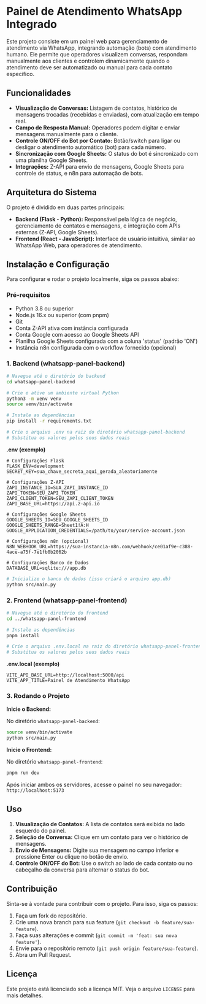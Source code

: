# Painel de Atendimento WhatsApp Integrado

Este projeto consiste em um painel web para gerenciamento de atendimento via WhatsApp, integrando automação (bots) com atendimento humano. Ele permite que operadores visualizem conversas, respondam manualmente aos clientes e controlem dinamicamente quando o atendimento deve ser automatizado ou manual para cada contato específico.

## Funcionalidades

- **Visualização de Conversas:** Listagem de contatos, histórico de mensagens trocadas (recebidas e enviadas), com atualização em tempo real.
- **Campo de Resposta Manual:** Operadores podem digitar e enviar mensagens manualmente para o cliente.
- **Controle ON/OFF do Bot por Contato:** Botão/switch para ligar ou desligar o atendimento automático (bot) para cada número.
- **Sincronização com Google Sheets:** O status do bot é sincronizado com uma planilha Google Sheets.
- **Integrações:** Z-API para envio de mensagens, Google Sheets para controle de status, e n8n para automação de bots.

## Arquitetura do Sistema

O projeto é dividido em duas partes principais:

- **Backend (Flask - Python):** Responsável pela lógica de negócio, gerenciamento de contatos e mensagens, e integração com APIs externas (Z-API, Google Sheets).
- **Frontend (React - JavaScript):** Interface de usuário intuitiva, similar ao WhatsApp Web, para operadores de atendimento.

## Instalação e Configuração

Para configurar e rodar o projeto localmente, siga os passos abaixo:

### Pré-requisitos

- Python 3.8 ou superior
- Node.js 16.x ou superior (com pnpm)
- Git
- Conta Z-API ativa com instância configurada
- Conta Google com acesso ao Google Sheets API
- Planilha Google Sheets configurada com a coluna 'status' (padrão 'ON')
- Instância n8n configurada com o workflow fornecido (opcional)

### 1. Backend (whatsapp-panel-backend)

```bash
# Navegue até o diretório do backend
cd whatsapp-panel-backend

# Crie e ative um ambiente virtual Python
python3 -m venv venv
source venv/bin/activate

# Instale as dependências
pip install -r requirements.txt

# Crie o arquivo .env na raiz do diretório whatsapp-panel-backend
# Substitua os valores pelos seus dados reais
```

**.env (exemplo)**

```env
# Configurações Flask
FLASK_ENV=development
SECRET_KEY=sua_chave_secreta_aqui_gerada_aleatoriamente

# Configurações Z-API
ZAPI_INSTANCE_ID=SUA_ZAPI_INSTANCE_ID
ZAPI_TOKEN=SEU_ZAPI_TOKEN
ZAPI_CLIENT_TOKEN=SEU_ZAPI_CLIENT_TOKEN
ZAPI_BASE_URL=https://api.z-api.io

# Configurações Google Sheets
GOOGLE_SHEETS_ID=SEU_GOOGLE_SHEETS_ID
GOOGLE_SHEETS_RANGE=Sheet1!A:H
GOOGLE_APPLICATION_CREDENTIALS=/path/to/your/service-account.json

# Configurações n8n (opcional)
N8N_WEBHOOK_URL=https://sua-instancia-n8n.com/webhook/ce01af9e-c388-4ace-a75f-7e1fb0b2062b

# Configurações Banco de Dados
DATABASE_URL=sqlite:///app.db
```

```bash
# Inicialize o banco de dados (isso criará o arquivo app.db)
python src/main.py
```

### 2. Frontend (whatsapp-panel-frontend)

```bash
# Navegue até o diretório do frontend
cd ../whatsapp-panel-frontend

# Instale as dependências
pnpm install

# Crie o arquivo .env.local na raiz do diretório whatsapp-panel-frontend
# Substitua os valores pelos seus dados reais
```

**.env.local (exemplo)**

```env
VITE_API_BASE_URL=http://localhost:5000/api
VITE_APP_TITLE=Painel de Atendimento WhatsApp
```

### 3. Rodando o Projeto

**Inicie o Backend:**

No diretório `whatsapp-panel-backend`:

```bash
source venv/bin/activate
python src/main.py
```

**Inicie o Frontend:**

No diretório `whatsapp-panel-frontend`:

```bash
pnpm run dev
```

Após iniciar ambos os servidores, acesse o painel no seu navegador: `http://localhost:5173`

## Uso

1. **Visualização de Contatos:** A lista de contatos será exibida no lado esquerdo do painel.
2. **Seleção de Conversa:** Clique em um contato para ver o histórico de mensagens.
3. **Envio de Mensagens:** Digite sua mensagem no campo inferior e pressione Enter ou clique no botão de envio.
4. **Controle ON/OFF do Bot:** Use o switch ao lado de cada contato ou no cabeçalho da conversa para alternar o status do bot.

## Contribuição

Sinta-se à vontade para contribuir com o projeto. Para isso, siga os passos:

1. Faça um fork do repositório.
2. Crie uma nova branch para sua feature (`git checkout -b feature/sua-feature`).
3. Faça suas alterações e commit (`git commit -m 'feat: sua nova feature'`).
4. Envie para o repositório remoto (`git push origin feature/sua-feature`).
5. Abra um Pull Request.

## Licença

Este projeto está licenciado sob a licença MIT. Veja o arquivo `LICENSE` para mais detalhes.

